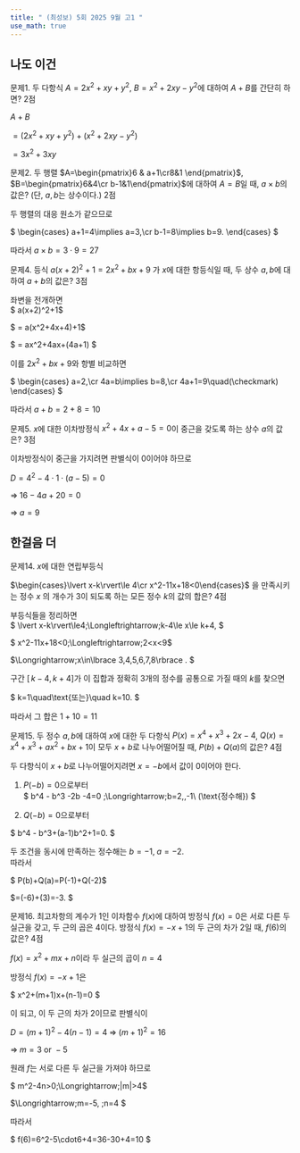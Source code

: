 ```yaml
---
title: " (최성보) 5회 2025 9월 고1 " 
use_math: true
---
```



## 나도 이건

문제1. 두 다항식 $A=2x^2+xy+y^2$, $B=x^2+2xy-y^2$에 대하여 $A+B$를 간단히 하면? 2점

$A+B$

$=(2x^2+xy+y^2)+(x^2+2xy-y^2)$

$=3x^2+3xy$

문제2. 두 행렬 $A=\begin{pmatrix}6 & a+1\cr8&1 \end{pmatrix}$, $B=\begin{pmatrix}6&4\cr b-1&1\end{pmatrix}$에 대하여 $A=B$일 때, $a\times b$의 값은? (단, $a, b$는 상수이다.) 2점

두 행렬의 대응 원소가 같으므로  

$
\begin{cases}
a+1=4\implies a=3,\cr 
b-1=8\implies b=9.
\end{cases}
$

따라서 $a\times b=3\cdot9=27$


문제4. 등식 $a(x+2)^2+1=2x^2+bx+9$ 가 $x$에 대한 항등식일 때, 두 상수 $a, b$에 대하여 $a+b$의 값은? 3점

좌변을 전개하면  
$
a(x+2)^2+1$

$
= a(x^2+4x+4)+1$

$
= ax^2+4ax+(4a+1)
$

이를 $2x^2+bx+9$와 항별 비교하면  

$
\begin{cases}
a=2,\cr 
4a=b\implies b=8,\cr 
4a+1=9\quad(\checkmark)
\end{cases}
$

따라서 $a+b=2+8=10$

문제5. $x$에 대한 이차방정식 $x^2+4x+a-5=0$이 중근을 갖도록 하는 상수 $a$의 값은? 3점

이차방정식이 중근을 가지려면 판별식이 0이어야 하므로  

$D=4^2-4\cdot1\cdot(a-5)=0$

$\Longrightarrow\;16-4a+20=0$

$\Longrightarrow\;a=9$

## 한걸음 더

문제14. $x$에 대한 연립부등식

$\begin{cases}\lvert x-k\rvert\le 4\cr x^2-11x+18<0\end{cases}$
 을 만족시키는 정수 $x$
의 개수가 $3$이 되도록 하는 모든 정수 $k$의 값의 합은? 4점

부등식들을 정리하면  
$
\lvert x-k\rvert\le4\;\Longleftrightarrow\;k-4\le x\le k+4,
$

$
x^2-11x+18<0\;\Longleftrightarrow\;2<x<9$

$\Longrightarrow\;x\in\lbrace 3,4,5,6,7,8\rbrace .
$

구간 $[\,k-4,k+4]$가 이 집합과 정확히 3개의 정수를 공통으로 가질 때의 $k$를 찾으면

$
k=1\quad\text{또는}\quad k=10.
$

따라서 그 합은 $1+10=11$

문제15. 두 정수 $a, b$에 대하여 $x$에 대한 두 다항식 $P(x)=x^4+x^3+2x-4$, $Q(x)=x^4+x^3+ax^2+bx+1$이 모두 $x+b$로 나누어떨어질 때, $P(b)+Q(a)$의 값은? 4점

두 다항식이 $x+b$로 나누어떨어지려면 $x=-b$에서 값이 0이어야 한다.  

1) $P(-b)=0$으로부터  
$
b^4 - b^3 -2b -4=0
\;\Longrightarrow\;b=2,\,-1\ (\text{정수해})
$

2) $Q(-b)=0$으로부터  

$
b^4 - b^3+(a-1)b^2+1=0.
$

두 조건을 동시에 만족하는 정수해는 $b=-1,\;a=-2$.  
따라서

$
P(b)+Q(a)=P(-1)+Q(-2)$

$=(-6)+(3)=-3.
$

문제16. 최고차항의 계수가 $1$인 이차함수 $f(x)$에 대하여 방정식 $f(x)=0$은 서로 다른 두 실근을 갖고, 두 근의 곱은 $4$이다. 방정식 $f(x)=-x+1$의 두 근의 차가 $2$일 때, $f(6)$의 값은? 4점

$\displaystyle f(x)=x^2+mx+n$이라 두 실근의 곱이 $n=4$

방정식 $f(x)=-x+1$은  

$
x^2+(m+1)x+(n-1)=0
$

이 되고, 이 두 근의 차가 2이므로 판별식이  

$D=(m+1)^2-4(n-1)=4\;\Longrightarrow\;(m+1)^2=16$

$\Longrightarrow\; m=3\text{ or }-5$

원래 $f$는 서로 다른 두 실근을 가져야 하므로  

$
m^2-4n>0\;\Longrightarrow\;|m|>4$

$\Longrightarrow\;m=-5,
\;n=4
$

따라서

$
f(6)=6^2-5\cdot6+4=36-30+4=10
$